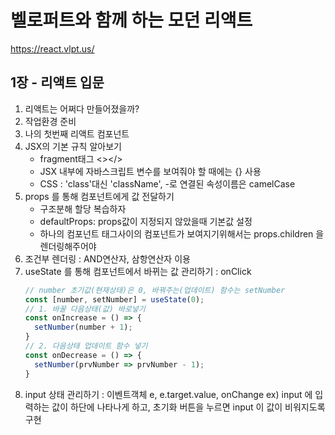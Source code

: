 # 벨로퍼트와 함께 하는 모던 리액트
https://react.vlpt.us/

## 1장 - 리액트 입문

1. 리액트는 어쩌다 만들어졌을까?
2. 작업환경 준비
3. 나의 첫번째 리액트 컴포넌트
4. JSX의 기본 규칙 알아보기
    - fragment태그 <></>
    - JSX 내부에 자바스크립트 변수를 보여줘야 할 때에는 {} 사용
    - CSS : 'class'대신 'className', -로 연결된 속성이름은 camelCase
5. props 를 통해 컴포넌트에게 값 전달하기
    - 구조분해 할당 복습하자
    - defaultProps: props값이 지정되지 않았을때 기본값 설정
    - 하나의 컴포넌트 태그사이의 컴포넌트가 보여지기위해서는 props.children 을 렌더링해주어야
6. 조건부 렌더링 : AND연산자, 삼항연산자 이용
7. useState 를 통해 컴포넌트에서 바뀌는 값 관리하기 : onClick
    ```javascript
    // number 초기값(현재상태)은 0, 바꿔주는(업데이트) 함수는 setNumber
    const [number, setNumber] = useState(0);
    // 1. 바꿀 다음상태(값) 바로넣기
    const onIncrease = () => {
      setNumber(number + 1);
    }
    // 2. 다음상태 업데이트 함수 넣기
    const onDecrease = () => {
      setNumber(prvNumber => prvNumber - 1);
    }
    ```
8. input 상태 관리하기 : 이벤트객체 e, e.target.value, onChange
    ex) input 에 입력하는 값이 하단에 나타나게 하고, 초기화 버튼을 누르면 input 이 값이 비워지도록 구현